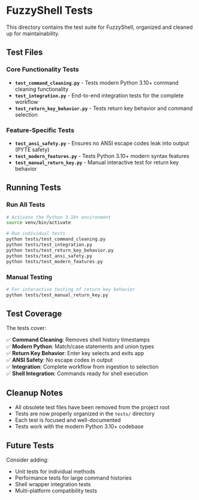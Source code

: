 # FuzzyShell Tests

This directory contains the test suite for FuzzyShell, organized and cleaned up for maintainability.

## Test Files

### Core Functionality Tests

- **`test_command_cleaning.py`** - Tests modern Python 3.10+ command cleaning functionality
- **`test_integration.py`** - End-to-end integration tests for the complete workflow
- **`test_return_key_behavior.py`** - Tests return key behavior and command selection

### Feature-Specific Tests

- **`test_ansi_safety.py`** - Ensures no ANSI escape codes leak into output (PYTE safety)
- **`test_modern_features.py`** - Tests Python 3.10+ modern syntax features
- **`test_manual_return_key.py`** - Manual interactive test for return key behavior

## Running Tests

### Run All Tests
```bash
# Activate the Python 3.10+ environment
source venv/bin/activate

# Run individual tests
python tests/test_command_cleaning.py
python tests/test_integration.py
python tests/test_return_key_behavior.py
python tests/test_ansi_safety.py
python tests/test_modern_features.py
```

### Manual Testing
```bash
# For interactive testing of return key behavior
python tests/test_manual_return_key.py
```

## Test Coverage

The tests cover:

✅ **Command Cleaning**: Removes shell history timestamps  
✅ **Modern Python**: Match/case statements and union types  
✅ **Return Key Behavior**: Enter key selects and exits app  
✅ **ANSI Safety**: No escape codes in output  
✅ **Integration**: Complete workflow from ingestion to selection  
✅ **Shell Integration**: Commands ready for shell execution  

## Cleanup Notes

- All obsolete test files have been removed from the project root
- Tests are now properly organized in the `tests/` directory
- Each test is focused and well-documented
- Tests work with the modern Python 3.10+ codebase

## Future Tests

Consider adding:
- Unit tests for individual methods
- Performance tests for large command histories  
- Shell wrapper integration tests
- Multi-platform compatibility tests